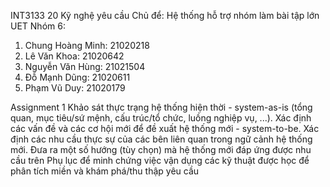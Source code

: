 INT3133 20 Kỹ nghệ yêu cầu
Chủ để: Hệ thống hỗ trợ nhóm làm bài tập lớn UET
Nhóm 6: 
1. Chung Hoàng Minh: 21020218
2. Lê Văn Khoa:      21020642
3. Nguyễn Văn Hùng:  21021504
4. Đỗ Mạnh Dũng:     21020611
5. Phạm Vũ Duy:		   21020179

Assignment 1
Khảo sát thực trạng hệ thống hiện thời - system-as-is (tổng quan, mục tiêu/sứ mệnh, cấu trúc/tổ chức, luồng nghiệp vụ, ...).
Xác định các vấn đề và các cơ hội mới để đề xuất hệ thống mới - system-to-be.
Xác định các nhu cầu thực sự của các bên liên quan trong ngữ cảnh hệ thống mới.
Đưa ra một số hướng (tùy chọn) mà hệ thống mới đáp ứng được nhu cầu trên
Phụ lục để minh chứng việc vận dụng các kỹ thuật được học để phân tích miền và khám phá/thu thập yêu cầu


